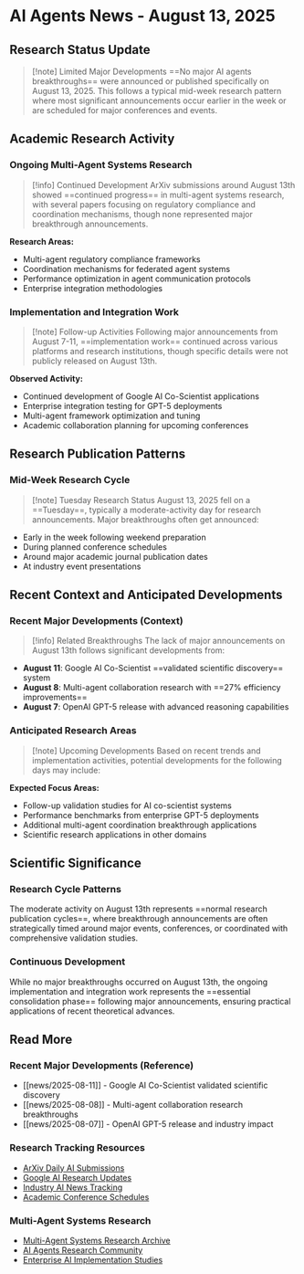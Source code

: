 # AI Agents News - August 13, 2025

## Research Status Update

> [!note] Limited Major Developments
> ==No major AI agents breakthroughs== were announced or published specifically on August 13, 2025. This follows a typical mid-week research pattern where most significant announcements occur earlier in the week or are scheduled for major conferences and events.

## Academic Research Activity

### Ongoing Multi-Agent Systems Research
> [!info] Continued Development
> ArXiv submissions around August 13th showed ==continued progress== in multi-agent systems research, with several papers focusing on regulatory compliance and coordination mechanisms, though none represented major breakthrough announcements.

**Research Areas:**
- Multi-agent regulatory compliance frameworks
- Coordination mechanisms for federated agent systems
- Performance optimization in agent communication protocols
- Enterprise integration methodologies

### Implementation and Integration Work
> [!note] Follow-up Activities
> Following major announcements from August 7-11, ==implementation work== continued across various platforms and research institutions, though specific details were not publicly released on August 13th.

**Observed Activity:**
- Continued development of Google AI Co-Scientist applications
- Enterprise integration testing for GPT-5 deployments
- Multi-agent framework optimization and tuning
- Academic collaboration planning for upcoming conferences

## Research Publication Patterns

### Mid-Week Research Cycle
> [!note] Tuesday Research Status
> August 13, 2025 fell on a ==Tuesday==, typically a moderate-activity day for research announcements. Major breakthroughs often get announced:
- Early in the week following weekend preparation
- During planned conference schedules
- Around major academic journal publication dates
- At industry event presentations

## Recent Context and Anticipated Developments

### Recent Major Developments (Context)
> [!info] Related Breakthroughs
> The lack of major announcements on August 13th follows significant developments from:
- **August 11**: Google AI Co-Scientist ==validated scientific discovery== system
- **August 8**: Multi-agent collaboration research with ==27% efficiency improvements==
- **August 7**: OpenAI GPT-5 release with advanced reasoning capabilities

### Anticipated Research Areas
> [!note] Upcoming Developments
> Based on recent trends and implementation activities, potential developments for the following days may include:

**Expected Focus Areas:**
- Follow-up validation studies for AI co-scientist systems
- Performance benchmarks from enterprise GPT-5 deployments
- Additional multi-agent coordination breakthrough applications
- Scientific research applications in other domains

## Scientific Significance

### Research Cycle Patterns
The moderate activity on August 13th represents ==normal research publication cycles==, where breakthrough announcements are often strategically timed around major events, conferences, or coordinated with comprehensive validation studies.

### Continuous Development
While no major breakthroughs occurred on August 13th, the ongoing implementation and integration work represents the ==essential consolidation phase== following major announcements, ensuring practical applications of recent theoretical advances.

## Read More

### Recent Major Developments (Reference)
- [[news/2025-08-11]] - Google AI Co-Scientist validated scientific discovery
- [[news/2025-08-08]] - Multi-agent collaboration research breakthroughs
- [[news/2025-08-07]] - OpenAI GPT-5 release and industry impact

### Research Tracking Resources
- [ArXiv Daily AI Submissions](https://arxiv.org/list/cs.AI/recent)
- [Google AI Research Updates](https://blog.google/technology/ai/)
- [Industry AI News Tracking](https://www.crescendo.ai/news/latest-ai-news-and-updates)
- [Academic Conference Schedules](https://aideadlin.es/)

### Multi-Agent Systems Research
- [Multi-Agent Systems Research Archive](https://arxiv.org/list/cs.MA/current)
- [AI Agents Research Community](https://aiagents.org/)
- [Enterprise AI Implementation Studies](https://www.mckinsey.com/capabilities/mckinsey-digital/our-insights/the-economic-potential-of-generative-ai-the-next-productivity-frontier)